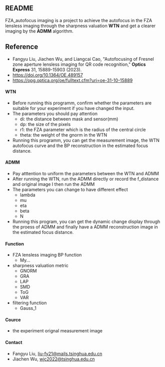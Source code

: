 ## README
FZA_autofocus imaging is a project to achieve the autofocus in the FZA lensless imaging through the sharpness valuation **WTN** and get a clearer imaging by the **ADMM** algorithm.

## Reference
- Fangyu Liu, Jiachen Wu, and Liangcai Cao, "Autofocusing of Fresnel zone aperture lensless imaging for QR code recognition," **Optics Express** 31, 15889-15903 (2023).
- https://doi.org/10.1364/OE.489157
- https://opg.optica.org/oe/fulltext.cfm?uri=oe-31-10-15889

#### WTN
- Before running this programm, confirm whether the parameters are suitable for your experiment if you have changed the input. 
- The parameters you should pay attention
  - di: the distance between mask and sensor(mm)
  - dp: the size of the pixels
  - r1: the FZA parameter which is the radius of the central circle
  - theta: the weight of the gnorm in the WTN
- Running this programm, you can get the measurement image, the WTN autofocus curve and the BP reconstruction in the estimated focus distance.

#### ADMM
- Pay atttention to uniform the parameters between the WTN and ADMM
- After running the WTN, run the ADMM directly or record the f_distance and original image I then run the ADMM
- The parameters you can change to have different effect
  - lambda
  - mu
  - eta
  - beta
  - N
- Running this program, you can get the dynamic change display through the proess of ADMM and finally have a ADMM reconstruction image in the estimated focus distance.

#### Function
- FZA lensless imaging BP function
  - My...
- sharpness valuation metric 
  - GNORM
  - GRA
  - LAP
  - SMD
  - ToG
  - VAR
- filtering function
  - Gauss_1

#### Cource
- the experiment orignal measurement image

#### Contact
- Fangyu Liu, liu-fy21@mails.tsinghua.edu.cn
- Jiachen Wu, wjc2022@tsinghua.edu.cn
